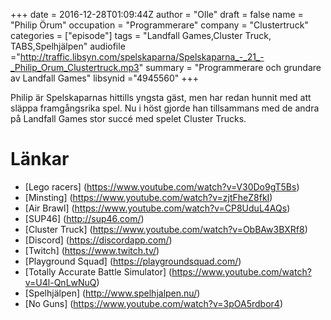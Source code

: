 +++
date = 2016-12-28T01:09:44Z
author = "Olle"
draft = false
name = "Philip Örum"
occupation = "Programmerare"
company = "Clustertruck"
categories = ["episode"]
tags = "Landfall Games,Cluster Truck, TABS,Spelhjälpen"
audiofile ="http://traffic.libsyn.com/spelskaparna/Spelskaparna_-_21_-_Philip_Orum_Clustertruck.mp3"
summary = "Programmerare och grundare av Landfall Games"
libsynid ="4945560"
+++

Philip är Spelskaparnas hittills yngsta gäst, men har redan hunnit med
att släppa framgångsrika spel. Nu i höst gjorde han tillsammans med de
andra på Landfall Games stor succé med spelet Cluster Trucks.

# Länkar
* [Lego racers] (https://www.youtube.com/watch?v=V30Do9gT5Bs)
* [Minsting] (https://www.youtube.com/watch?v=zjtFheZ8fkI)
* [Air Brawl] (https://www.youtube.com/watch?v=CP8UduL4AQs)
* [SUP46] (http://sup46.com/)
* [Cluster Truck] (https://www.youtube.com/watch?v=ObBAw3BXRf8)
* [Discord] (https://discordapp.com/)
* [Twitch] (https://www.twitch.tv/)
* [Playground Squad] (https://playgroundsquad.com/)
* [Totally Accurate Battle Simulator] (https://www.youtube.com/watch?v=U4l-QnLwNuQ)
* [Spelhjälpen] (http://www.spelhjalpen.nu/)
* [No Guns] (https://www.youtube.com/watch?v=3pOA5rdbor4) 


